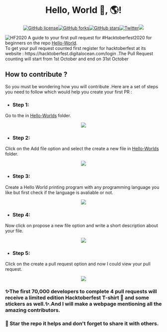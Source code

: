 <h1 align="center">Hello, World 👋, 🌎!</h1>
<p align="center"><a href="https://github.com/achaljhawar/Hello-World/blob/master/LICENSE"><img alt="GitHub license" src="https://img.shields.io/github/license/achaljhawar/Hello-World"></a><a href="https://github.com/achaljhawar/Hello-World/network"><img alt="GitHub forks" src="https://img.shields.io/github/forks/achaljhawar/Hello-World"></a><a href="https://github.com/achaljhawar/Hello-World/stargazers"><img alt="GitHub stars" src="https://img.shields.io/github/stars/achaljhawar/Hello-World"></a><a href="https://twitter.com/intent/tweet?text=Wow:&url=https%3A%2F%2Fgithub.com%2Fachaljhawar%2FHello-World"><img alt="Twitter" src="https://img.shields.io/twitter/url?style=social&url=https%3A%2F%2Ftwitter.com%2Fhome"></a><a href="#"><img src="https://img.shields.io/badge/opensource-is%20%E2%9D%A4%EF%B8%8F%EF%B8%8F%20-green"></a></p>

<img alt="HF2020" src="https://user-images.githubusercontent.com/43699825/91566556-7e66fe80-e961-11ea-97d4-0195c6b479ba.png">
A guide to your first pull request for #Hacktoberfest2020 for beginners on the repo <a href="#">Hello-World</a>.
<br>
To get your pull request counted first register for hacktoberfest at its website : https://hacktoberfest.digitalocean.com/login .The Pull Request counting will start from 1st October and end on 31st October
<h2>How to contribute ?</h2>
So you must be wondering how you will contribute .Here are a set of steps you need to follow which would help you create your first PR :

- <h3>Step 1:</h3> 
Go to the  in [Hello-Worlds](./Hello-Worlds) folder.
<p align="center"><img src ="https://github.com/achaljhawar/Hello-World/blob/master/assets/image%201.JPG"></p>

- <h3>Step 2:</h3>
Click on the Add file option and select the create a new file in [Hello-Worlds](./Hello-Worlds) folder.
<p align="center"><img src ="https://github.com/achaljhawar/Hello-World/blob/master/assets/image%202.JPG"</p>

- <h3>Step 3:</h3>
Create a Hello World printing program with any programming language you like but first check if the language is avaliable or not.
<p align="center"><img src ="https://github.com/achaljhawar/Hello-World/blob/master/assets/image%203.JPG"</p>

- <h3>Step 4:</h3>
Now click on propose a new file option and write a short description about your file.
<p align="center"><img src ="https://github.com/achaljhawar/Hello-World/blob/master/assets/image%204.JPG"</p>

- <h3>Step 5:</h3>
Click on the create a pull request option and now I could view your pull request.
<p align="center"><img src ="https://github.com/achaljhawar/Hello-World/blob/master/assets/image%205.JPG"</p>

### ✨The first 70,000 developers to complete 4 pull requests will receive a limited edition Hacktoberfest T-shirt 👚 and some stickers as well.✨.And I will make a webpage mentioning all the amazing contributors.
### 🌟 Star the repo it helps and don't forget to share it with others.

